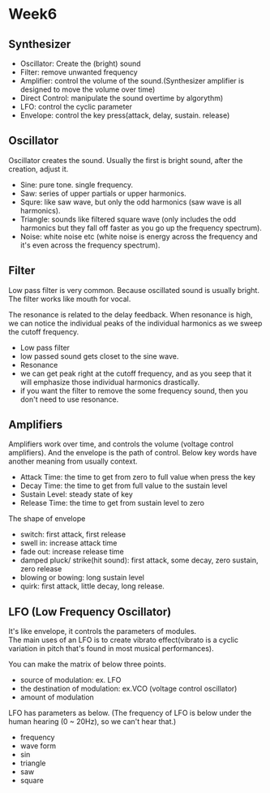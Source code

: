 # Week6

## Synthesizer

* Oscillator: Create the (bright) sound
* Filter: remove unwanted frequency
* Amplifier: control the volume of the sound.(Synthesizer amplifier is designed to move the volume over time)
* Direct Control: manipulate the sound overtime by algorythm)
* LFO: control the cyclic parameter
* Envelope: control the key press(attack, delay, sustain. release)

## Oscillator

Oscillator creates the sound. Usually the first is bright sound, after the creation, adjust it.  

* Sine: pure tone. single frequency.
* Saw: series of upper partials or upper harmonics.
* Squre: like saw wave, but only the odd harmonics (saw wave is all harmonics).
* Triangle: sounds like filtered square wave (only includes the odd harmonics but they fall off faster as you go up the frequency spectrum).
* Noise: white noise etc (white noise is energy across the frequency and it's even across the frequency spectrum). 

## Filter

Low pass filter is very common. Because oscillated sound is usually bright.  
The filter works like mouth for vocal.

The resonance is related to the delay feedback. When resonance is high, we can notice the individual peaks of the individual harmonics as we sweep the cutoff frequency. 

* Low pass filter
 * low passed sound gets closet to the sine wave.
* Resonance
 * we can get peak right at the cutoff frequency, and as you seep that it will emphasize those individual harmonics drastically.
 * if you want the filter to remove the some frequency sound, then you don't need to use resonance.

## Amplifiers

Amplifiers work over time, and controls the volume (voltage control amplifiers). And the envelope is the path of  control.
Below key words have another meaning from usually context.

* Attack Time: the time to get from zero to full value when press the key
* Decay Time: the time to get from full value to the sustain level
* Sustain Level: steady state of key
* Release Time: the time to get from sustain level to zero

The shape of envelope

* switch: first attack, first release
* swell in: increase attack time
* fade out: increase release time
* damped pluck/ strike(hit sound): first attack, some decay, zero sustain, zero release
* blowing or bowing: long sustain level
* quirk: first attack, little decay, long release.


## LFO (Low Frequency Oscillator)
It's like envelope, it controls the parameters of modules.  
The main uses of an LFO is to create vibrato effect(vibrato is a cyclic variation in pitch that's found in most musical performances).  

You can make the matrix of below three points.

* source of modulation: ex. LFO
* the destination of modulation: ex.VCO (voltage control oscillator)
* amount of modulation

LFO has parameters as below. (The frequency of LFO is below under the human hearing (0 ~ 20Hz), so we can't hear that.)  

* frequency
* wave form
 * sin
 * triangle
 * saw
 * square

